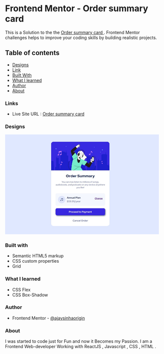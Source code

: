 # Frontend Mentor - Order summary card

This is a Solution to the the  [  Order summary card  ](https://www.frontendmentor.io/challenges/order-summary-component-QlPmajDUj). Frontend Mentor challenges  helps to improve your coding  skills by building realistic projects.

## Table of contents

- [Designs](#designs)
- [Link](#links)
- [Built With](#built-with)
- [What I learned](#what-i-learned)
- [Author](#author)
- [About](#about)

### Links 

- Live Site URL : [ Order summary card ](https://ajaysinhaorigin.github.io/FrontendMentor--Challange/order-summary-component-main/)

### Designs 

![Desktop design not found](./Design.jpeg)  

### Built with 

- Semantic HTML5 markup  
- CSS custom properties  
- Grid

### What I learned 

- CSS Flex
- CSS Box-Shadow

### Author 

- Frontend Mentor  - [@ajaysinhaorigin](https://www.frontendmentor.io/profile/ajaysinhaorigin)

### About 

I was started to code just for Fun and now it Becomes my Passion. I am a Frontend Web-developer Working with ReactJS , Javascript , CSS , HTML .
